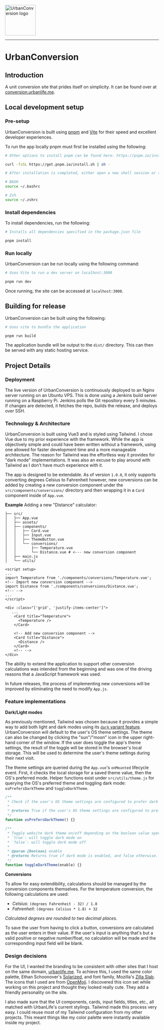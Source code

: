 [<img src="https://mwaudyewggeblzfruwlr.supabase.co/storage/v1/object/sign/urban-conversion/logo.png?token=eyJhbGciOiJIUzI1NiIsInR5cCI6IkpXVCJ9.eyJ1cmwiOiJ1cmJhbi1jb252ZXJzaW9uL2xvZ28ucG5nIiwiaWF0IjoxNjUzNDQxMjAxLCJleHAiOjE5Njg4MDEyMDF9._Oe4QoJATgBL8g421RfdomjkZnB0bqfVElqgKF_qDn8" width="100" alt="UrbanConversion logo" class="jop-noMdConv">](https://conversion.urbanlife.me)

---

# UrbanConversion

## Introduction

A unit conversion site that prides itself on simplicity. It can be found over at [conversion.urbanlife.me](https://conversion.urbanlife.me/).

## Local development setup

### Pre-setup

UrbanConversion is built using [pnpm](https://pnpm.io/) and [Vite](https://vitejs.dev/) for their speed and excellent developer experiences.

To run the app locally pnpm must first be installed using the following:

```bash
# Other options to install pnpm can be found here: https://pnpm.io/installation

curl -fsSL https://get.pnpm.io/install.sh | sh -

# After installation is completed, either open a new shell session or source the shell's configuration file

# BASH
source ~/.bashrc

# Zsh
source ~/.zshrc
```

### Install dependencies

To install dependencies, run the following:

```bash
# Installs all dependencies specified in the package.json file

pnpm install
```

### Run locally

UrbanConversion can be run locally using the following command:

```bash
# Uses Vite to run a dev server on localhost:3000

pnpm run dev
```

Once running, the site can be accessed at `localhost:3000`.

## Building for release

UrbanConversion can be built using the following:

```bash
# Uses vite to bundle the application

pnpm run build
```

The application bundle will be output to the `dist/` directory. This can then be served with any static hosting service.

## Project Details

### Deployment

The live version of UrbanConversion is continuously deployed to an Nginx server running on an Ubuntu VPS. This is done using a Jenkins build server running on a Raspberry Pi. Jenkins polls the Git repository every 5 minutes. If changes are detected, it fetches the repo, builds the release, and deploys over SSH.

### Technology & Architecture

UrbanConversion is built using Vue3 and is styled using Tailwind. I chose Vue due to my prior experience with the framework. While the app is objectively simple and could have been written without a framework, using one allowed for faster development time and a more manageable architecture. The reason for Tailwind was the effortless way it provides for "dark mode" implementations. It was also an excuse to play around with Tailwind as I don't have much experience with it.

The app is designed to be extendable. As of version `1.0.0`, it only supports converting degrees Celsius to Fahrenheit however, new conversions can be added by creating a new conversion component under the `src/components/conversions/` directory and then wrapping it in a `Card` component inside of `App.vue`.

**Example**
Adding a new "Distance" calculator:

```text
├── src/
│   ├── App.vue
│   ├── assets/
│   ├── components/
│   │   ├── Card.vue
│   │   ├── Input.vue
│   │   ├── ThemeButton.vue
│   │   └── conversions/
│   │       ├── Temperature.vue
│   │       └── Distance.vue # <--- new conversion component
│   ├── main.js
│   └── utils/
```

```vue
<script setup>
...
import Temperature from './components/conversions/Temperature.vue';
<!-- Import new conversion component -->
import Distance from './components/conversions/Distance.vue';
<!-- -->
...
</script>

<div :class="['grid', 'justify-items-center']">
   ...
    <Card title="Temperature">
      <Temperature />
    </Card>

    <!-- Add new conversion component -->
    <Card title="Distance">
      <Distance />
    </Card>
    <!-- -->
</div>
```

The ability to extend the application to support other conversion calculations was intended from the beginning and was one of the driving reasons that a JavaScript framework was used.

In future releases, the process of implementing new conversions will be improved by eliminating the need to modify `App.js`.

### Feature implementations

**Dark/Light modes**

As previously mentioned, Tailwind was chosen because it provides a simple way to add both light and dark modes using its [`dark` variant feature](https://tailwindcss.com/docs/dark-mode). UrbanConversion will default to the user's OS theme settings. The theme can also be changed by clicking the "sun"/"moon" icon in the upper right-hand corner of the window. If the user does toggle the app's theme settings, the result of the toggle will be stored in the browser's local storage. This will be used to determine the user's theme settings during their next visit.

The theme settings are queried during the `App.vue`'s `onMounted` lifecycle event. First, it checks the local storage for a saved theme value, then the OS's preferred mode. Helper functions exist under `src/utils/theme.js` for querying the OS's preferred theme and toggling dark mode: `osPrefersDarkTheme` and `toggleDarkTheme`.

```javascript
/**
 * Check if the user's OS theme settings are configured to prefer dark mode.
 *
 * @returns True if the user's OS theme settings are configured to prefer dark mode, and false otherwise.
 */
function osPrefersDarkTheme() {}
```

```javascript
/**
 * Toggle website dark theme on/off depending on the boolean value specified.
 * `true`: will toggle dark mode on
 * `false`: will toggle dark mode off
 *
 * @param {Boolean} enable
 * @returns Returns true if dark mode is enabled, and false otherwise.
 */
function toggleDarkTheme(enable) {}
```

**Conversions**

To allow for easy extendibility, calculations should be managed by the conversion components themselves. For the temperature conversion, the following calculations are used:

- _Celsius_: `(degrees Fahrenheit - 32) / 1.8`
- _Fahrenheit_: `(degrees Celsius * 1.8) + 32`

_Calculated degrees are rounded to two decimal places._

To save the user from having to click a button, conversions are calculated as the user enters in their value. If the user's input is anything that's but a valid positive or negative number/float, no calculation will be made and the corresponding input field will be blank.

### Design decisions

For the UI, I wanted the branding to be consistent with other sites that I host on the same domain, [urbanlife.me](https://urbanlife.me). To achieve this, I used the same color palette, Ethan Schoonover's [Solarized](https://ethanschoonover.com/solarized/), and font family, Mozilla's [Zilla Slab](https://blog.mozilla.org/opendesign/zilla-slab-common-language-shared-font/). The icons that I used are from [OpenMoji](https://openmoji.org/). I discovered this icon set while working on this project and thought they looked really cute. They add a friendly personality on the site.

I also made sure that the UI components, cards, input fields, titles, etc., all matched with UrbanLife's current stylings. Tailwind made this process very easy. I could reuse most of my Tailwind configuration from my other projects. This meant things like my color palette were instantly available inside my project.
